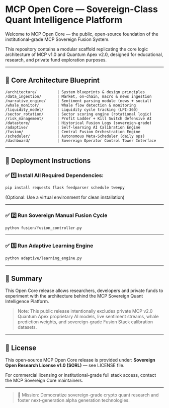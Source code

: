 # MCP Open Core — Sovereign-Class Quant Intelligence Platform

Welcome to MCP Open Core — the public, open-source foundation of the institutional-grade MCP Sovereign Fusion System.

This repository contains a modular scaffold replicating the core logic architecture of MCP v1.0 and Quantum Apex v2.0, designed for educational, research, and private fund exploration purposes.

---

## 🧠 Core Architecture Blueprint

```
/architecture/         | System blueprints & design principles
/data_ingestion/       | Market, on-chain, macro & news ingestion
/narrative_engine/     | Sentiment parsing module (news + social)
/whale_monitor/        | Whale flow detection & monitoring
/liquidity_model/      | Liquidity cycle tracking (LPI-360)
/sector_rotation/      | Sector scoring engine (rotational logic)
/risk_management/      | Profit Ladder + Kill Switch defensive AI
/datastore/            | Historical Fusion Logs (sovereign-grade)
/adaptive/             | Self-learning AI Calibration Engine
/fusion/               | Central Fusion Orchestration Engine
/scheduler/            | Autonomous Meta-Scheduler (daily ops)
/dashboard/            | Sovereign Operator Control Tower Interface
```

---

## 🚀 Deployment Instructions

### ✅ 1️⃣ Install All Required Dependencies:

```bash
pip install requests flask feedparser schedule tweepy
```

(Optional: Use a virtual environment for clean installation)

---

### ✅ 2️⃣ Run Sovereign Manual Fusion Cycle

```bash
python fusion/fusion_controller.py
```

---

### ✅ 3️⃣ Run Adaptive Learning Engine

```bash
python adaptive/learning_engine.py
```

---

## 🧮 Summary

This Open Core release allows researchers, developers and private funds to experiment with the architecture behind the MCP Sovereign Quant Intelligence Platform.

> Note: This public release intentionally excludes private MCP v2.0 Quantum Apex proprietary AI models, live sentiment streams, whale prediction weights, and sovereign-grade Fusion Stack calibration datasets.

---

## 📜 License

This open-source MCP Open Core release is provided under:
**Sovereign Open Research License v1.0 (SORL)** — see LICENSE file.

For commercial licensing or institutional-grade full stack access, contact the MCP Sovereign Core maintainers.

---

> 🧭 Mission: Democratize sovereign-grade crypto quant research and foster next-generation alpha generation technologies.
